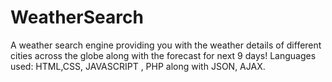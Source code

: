 # WeatherSearch
A weather search engine providing you with the weather details of different cities across the globe along with the forecast for next 9 days! Languages used: HTML,CSS, JAVASCRIPT , PHP along with JSON, AJAX.
